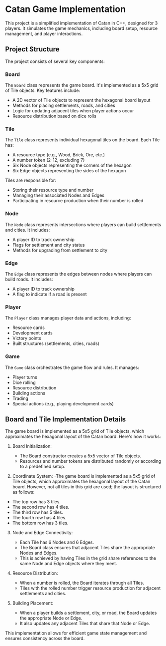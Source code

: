 # Catan Game Implementation
This project is a simplified implementation of Catan in C++, designed for 3 players. It simulates the game mechanics, including board setup, resource management, and player interactions.

## Project Structure

The project consists of several key components:

### Board
The `Board` class represents the game board. It's implemented as a 5x5 grid of Tile objects. Key features include:
- A 2D vector of Tile objects to represent the hexagonal board layout
- Methods for placing settlements, roads, and cities
- Logic for updating adjacent tiles when player actions occur
- Resource distribution based on dice rolls

### Tile
The `Tile` class represents individual hexagonal tiles on the board. Each Tile has:
- A resource type (e.g., Wood, Brick, Ore, etc.)
- A number token (2-12, excluding 7)
- Six Node objects representing the corners of the hexagon
- Six Edge objects representing the sides of the hexagon

Tiles are responsible for:
- Storing their resource type and number
- Managing their associated Nodes and Edges
- Participating in resource production when their number is rolled

### Node
The `Node` class represents intersections where players can build settlements and cities. It includes:
- A player ID to track ownership
- Flags for settlement and city status
- Methods for upgrading from settlement to city

### Edge
The `Edge` class represents the edges between nodes where players can build roads. It includes:
- A player ID to track ownership
- A flag to indicate if a road is present

### Player
The `Player` class manages player data and actions, including:
- Resource cards
- Development cards
- Victory points
- Built structures (settlements, cities, roads)

### Game
The `Game` class orchestrates the game flow and rules. It manages:
- Player turns
- Dice rolling
- Resource distribution
- Building actions
- Trading
- Special actions (e.g., playing development cards)

## Board and Tile Implementation Details

The game board is implemented as a 5x5 grid of Tile objects, which approximates the hexagonal layout of the Catan board. Here's how it works:

1. Board Initialization:
   - The Board constructor creates a 5x5 vector of Tile objects.
   - Resources and number tokens are distributed randomly or according to a predefined setup.

2. Coordinate System:
  -The game board is implemented as a 5x5 grid of Tile objects, which approximates the hexagonal layout of the Catan board. However, not all tiles in this grid are used; the layout is structured as follows:

- The top row has 3 tiles.
- The second row has 4 tiles.
- The third row has 5 tiles.
- The fourth row has 4 tiles.
- The bottom row has 3 tiles.
   

3. Node and Edge Connectivity:
   - Each Tile has 6 Nodes and 6 Edges.
   - The Board class ensures that adjacent Tiles share the appropriate Nodes and Edges.
   - This is achieved by having Tiles in the grid share references to the same Node and Edge objects where they meet.

4. Resource Distribution:
   - When a number is rolled, the Board iterates through all Tiles.
   - Tiles with the rolled number trigger resource production for adjacent settlements and cities.

5. Building Placement:
   - When a player builds a settlement, city, or road, the Board updates the appropriate Node or Edge.
   - It also updates any adjacent Tiles that share that Node or Edge.

This implementation allows for efficient game state management and ensures consistency across the board.
